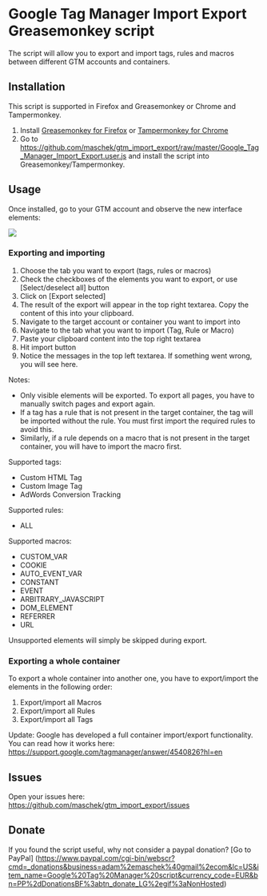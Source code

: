 Google Tag Manager Import Export Greasemonkey script
=================

The script will allow you to export and import tags, rules and macros between
different GTM accounts and containers.


## Installation


This script is supported in Firefox and Greasemonkey or Chrome and Tampermonkey. 

 1. Install [Greasemonkey for Firefox](https://addons.mozilla.org/en-US/firefox/addon/greasemonkey/) or [Tampermonkey for Chrome](https://chrome.google.com/webstore/detail/tampermonkey/dhdgffkkebhmkfjojejmpbldmpobfkfo?hl=en)
 2. Go to https://github.com/maschek/gtm_import_export/raw/master/Google_Tag_Manager_Import_Export.user.js and install the script into Greasemonkey/Tampermonkey.

## Usage

Once installed, go to your GTM account and observe the new interface elements:

![](https://github.com/maschek/gtm_import_export/raw/master/images/overview.png)

### Exporting and importing

1. Choose the tab you want to export (tags, rules or macros)
2. Check the checkboxes of the elements you want to export, or use [Select/deselect all] button
3. Click on [Export selected]
4. The result of the export will appear in the top right textarea. Copy the content of this into your clipboard.
5. Navigate to the target account or container you want to import into
6. Navigate to the tab what you want to import (Tag, Rule or Macro)
7. Paste your clipboard content into the top right textarea
8. Hit import button
9. Notice the messages in the top left textarea. If something went wrong, you will see here.

Notes:
* Only visible elements will be exported. To export all pages, you have to manually switch pages and export again.
* If a tag has a rule that is not present in the target container, the tag will be imported without the rule. You must first  import the required rules to avoid this.
* Similarly, if a rule depends on a macro that is not present in the target container, you will have to import the macro first.

Supported tags:
* Custom HTML Tag
* Custom Image Tag
* AdWords Conversion Tracking


Supported rules:
* ALL

Supported macros:
* CUSTOM_VAR
* COOKIE
* AUTO_EVENT_VAR
* CONSTANT
* EVENT
* ARBITRARY_JAVASCRIPT
* DOM_ELEMENT
* REFERRER
* URL

Unsupported elements will simply be skipped during export.

### Exporting a whole container

To export a whole container into another one, you have to export/import the elements in the following order:

1. Export/import all Macros
2. Export/import all Rules
3. Export/import all Tags

Update:
Google has developed a full container import/export functionality. You can read how it works here:
https://support.google.com/tagmanager/answer/4540826?hl=en

## Issues

Open your issues here:
https://github.com/maschek/gtm_import_export/issues

## Donate

If you found the script useful, why not consider a paypal donation?
[Go to PayPal] (https://www.paypal.com/cgi-bin/webscr?cmd=_donations&business=adam%2emaschek%40gmail%2ecom&lc=US&item_name=Google%20Tag%20Manager%20script&currency_code=EUR&bn=PP%2dDonationsBF%3abtn_donate_LG%2egif%3aNonHosted)

